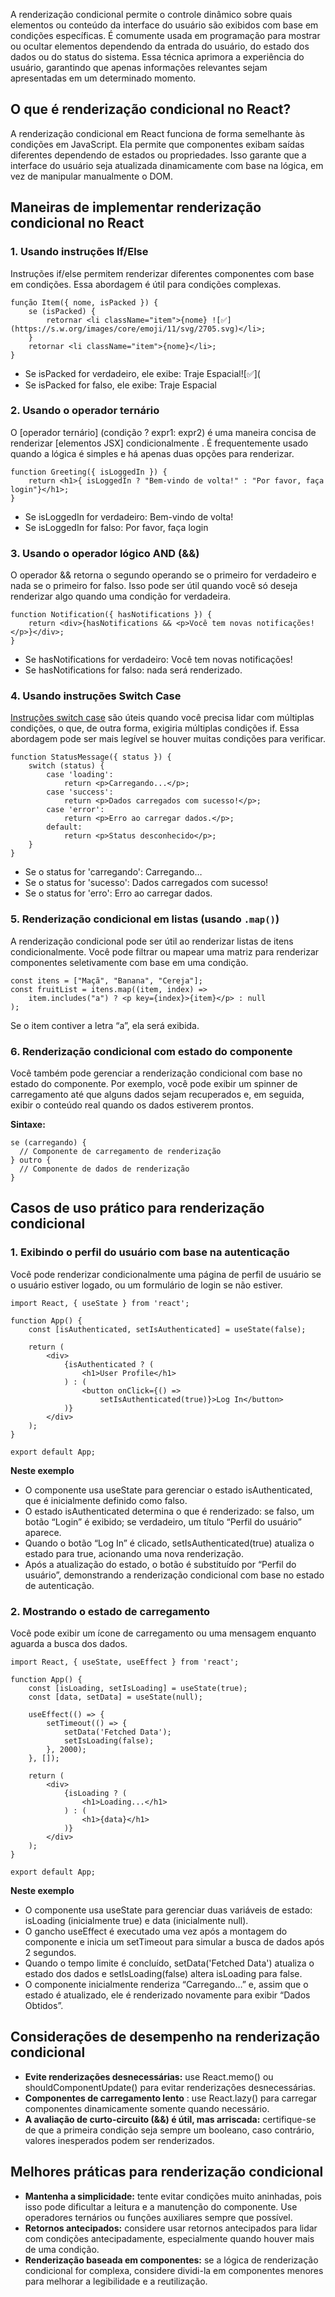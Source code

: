 A renderização condicional permite o controle dinâmico sobre quais elementos ou conteúdo da interface do usuário são exibidos com base em condições específicas. É comumente usada em programação para mostrar ou ocultar elementos dependendo da entrada do usuário, do estado dos dados ou do status do sistema. Essa técnica aprimora a experiência do usuário, garantindo que apenas informações relevantes sejam apresentadas em um determinado momento.

## O que é renderização condicional no React?

A renderização condicional em React funciona de forma semelhante às condições em JavaScript. Ela permite que componentes exibam saídas diferentes dependendo de estados ou propriedades. Isso garante que a interface do usuário seja atualizada dinamicamente com base na lógica, em vez de manipular manualmente o DOM.

## Maneiras de implementar renderização condicional no React

### 1. Usando instruções If/Else

Instruções if/else permitem renderizar diferentes componentes com base em condições. Essa abordagem é útil para condições complexas.

```
função Item({ nome, isPacked }) {   
    se (isPacked) {   
        retornar <li className="item">{nome} ![✅](https://s.w.org/images/core/emoji/11/svg/2705.svg)</li>;   
    }   
    retornar <li className="item">{nome}</li>;   
}
```

- Se isPacked for verdadeiro, ele exibe: Traje Espacial![✅](
- Se isPacked for falso, ele exibe: Traje Espacial

### 2. Usando o operador ternário

O [operador ternário] (condição ? expr1: expr2) é uma maneira concisa de renderizar [elementos JSX] condicionalmente . É frequentemente usado quando a lógica é simples e há apenas duas opções para renderizar.

```
function Greeting({ isLoggedIn }) {   
    return <h1>{ isLoggedIn ? "Bem-vindo de volta!" : "Por favor, faça login"}</h1>;   
}
```

- Se isLoggedIn for verdadeiro: Bem-vindo de volta!
- Se isLoggedIn for falso: Por favor, faça login

### 3. Usando o operador lógico AND (&&)

O operador && retorna o segundo operando se o primeiro for verdadeiro e nada se o primeiro for falso. Isso pode ser útil quando você só deseja renderizar algo quando uma condição for verdadeira.

```
function Notification({ hasNotifications }) {   
    return <div>{hasNotifications && <p>Você tem novas notificações!</p>}</div>;   
}
```

- Se hasNotifications for verdadeiro: Você tem novas notificações!
- Se hasNotifications for falso: nada será renderizado.

### 4. Usando instruções Switch Case

[Instruções switch case](https://www.geeksforgeeks.org/switch-case-in-javascript/) são úteis quando você precisa lidar com múltiplas condições, o que, de outra forma, exigiria múltiplas condições if. Essa abordagem pode ser mais legível se houver muitas condições para verificar.

```
function StatusMessage({ status }) {   
    switch (status) {   
        case 'loading':   
            return <p>Carregando...</p>;   
        case 'success':   
            return <p>Dados carregados com sucesso!</p>;   
        case 'error':   
            return <p>Erro ao carregar dados.</p>;   
        default:   
            return <p>Status desconhecido</p>;   
    }   
}
```

- Se o status for 'carregando': Carregando…
- Se o status for 'sucesso': Dados carregados com sucesso!
- Se o status for 'erro': Erro ao carregar dados.

### 5. Renderização condicional em listas (usando `.map()`)

A renderização condicional pode ser útil ao renderizar listas de itens condicionalmente. Você pode filtrar ou mapear uma matriz para renderizar componentes seletivamente com base em uma condição.
```
const itens = ["Maçã", "Banana", "Cereja"];   
const fruitList = itens.map((item, index) =>   
    item.includes("a") ? <p key={index}>{item}</p> : null   
);
```

Se o item contiver a letra “a”, ela será exibida.

### 6. Renderização condicional com estado do componente

Você também pode gerenciar a renderização condicional com base no estado do componente. Por exemplo, você pode exibir um spinner de carregamento até que alguns dados sejam recuperados e, em seguida, exibir o conteúdo real quando os dados estiverem prontos.

****Sintaxe:****
```
se (carregando) {
  // Componente de carregamento de renderização
} outro {
  // Componente de dados de renderização
}
```

## Casos de uso prático para renderização condicional

### 1. Exibindo o perfil do usuário com base na autenticação

Você pode renderizar condicionalmente uma página de perfil de usuário se o usuário estiver logado, ou um formulário de login se não estiver.

```
import React, { useState } from 'react';

function App() {
    const [isAuthenticated, setIsAuthenticated] = useState(false);

    return (
        <div>
            {isAuthenticated ? (
                <h1>User Profile</h1>
            ) : (
                <button onClick={() => 
                    setIsAuthenticated(true)}>Log In</button>
            )}
        </div>
    );
}

export default App;
```

****Neste exemplo****

- O componente usa useState para gerenciar o estado isAuthenticated, que é inicialmente definido como falso.
- O estado isAuthenticated determina o que é renderizado: se falso, um botão “Login” é exibido; se verdadeiro, um título “Perfil do usuário” aparece.
- Quando o botão “Log In” é clicado, setIsAuthenticated(true) atualiza o estado para true, acionando uma nova renderização.
- Após a atualização do estado, o botão é substituído por “Perfil do usuário”, demonstrando a renderização condicional com base no estado de autenticação.

### 2. Mostrando o estado de carregamento

Você pode exibir um ícone de carregamento ou uma mensagem enquanto aguarda a busca dos dados.
```
import React, { useState, useEffect } from 'react';

function App() {
    const [isLoading, setIsLoading] = useState(true);
    const [data, setData] = useState(null);

    useEffect(() => {
        setTimeout(() => {
            setData('Fetched Data');
            setIsLoading(false);
        }, 2000);
    }, []);

    return (
        <div>
            {isLoading ? (
                <h1>Loading...</h1>
            ) : (
                <h1>{data}</h1>
            )}
        </div>
    );
}

export default App;
```

****Neste exemplo****

- O componente usa useState para gerenciar duas variáveis ​​de estado: isLoading (inicialmente true) e data (inicialmente null).
- O gancho useEffect é executado uma vez após a montagem do componente e inicia um setTimeout para simular a busca de dados após 2 segundos.
- Quando o tempo limite é concluído, setData('Fetched Data') atualiza o estado dos dados e setIsLoading(false) altera isLoading para false.
- O componente inicialmente renderiza “Carregando…” e, assim que o estado é atualizado, ele é renderizado novamente para exibir “Dados Obtidos”.

## Considerações de desempenho na renderização condicional

- ****Evite renderizações desnecessárias:**** use React.memo() ou shouldComponentUpdate() para evitar renderizações desnecessárias.
- ****Componentes de carregamento lento**** : use React.lazy() para carregar componentes dinamicamente somente quando necessário.
- ****A avaliação de curto-circuito (&&) é útil, mas arriscada:**** certifique-se de que a primeira condição seja sempre um booleano, caso contrário, valores inesperados podem ser renderizados.

## Melhores práticas para renderização condicional

- ****Mantenha a simplicidade:**** tente evitar condições muito aninhadas, pois isso pode dificultar a leitura e a manutenção do componente. Use operadores ternários ou funções auxiliares sempre que possível.
- ****Retornos antecipados:**** considere usar retornos antecipados para lidar com condições antecipadamente, especialmente quando houver mais de uma condição.
- ****Renderização baseada em componentes:**** se a lógica de renderização condicional for complexa, considere dividi-la em componentes menores para melhorar a legibilidade e a reutilização.


